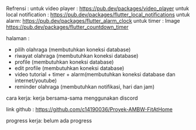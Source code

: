 Refrensi : 
untuk video player : 
https://pub.dev/packages/video_player
untuk local notification : 
https://pub.dev/packages/flutter_local_notifications
untuk alarm: 
https://pub.dev/packages/flutter_alarm_clock
untuk timer : 
Image
https://pub.dev/packages/flutter_countdown_timer

halaman : 
- pilih olahraga (membutuhkan koneksi database)
- riwayat olahraga (membutuhkan koneksi database)
- profile (membutuhkan koneksi database)
- edit profile (membutuhkan koneksi database)
- video tutorial + timer + alarm(membutuhkan koneksi database dan internet/youtube)
- reminder olahraga (membutuhkan notifikasi, hari dan jam)

cara kerja: kerja bersama-sama menggunakan discord

link github : https://github.com/c14190036/Proyek-AMBW-FitAtHome

progress kerja: belum ada progress
